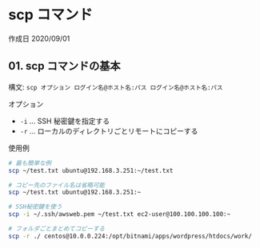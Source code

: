 # scp コマンド

作成日 2020/09/01

## 01. scp コマンドの基本

構文: `scp オプション ログイン名@ホスト名:パス ログイン名@ホスト名:パス`

オプション

- `-i` ... SSH 秘密鍵を指定する
- `-r` ... ローカルのディレクトリごとリモートにコピーする

使用例

```bash
# 最も簡単な例
scp ~/test.txt ubuntu@192.168.3.251:~/test.txt

# コピー先のファイル名は省略可能
scp ~/test.txt ubuntu@192.168.3.251:~

# SSH秘密鍵を使う
scp -i ~/.ssh/awsweb.pem ~/test.txt ec2-user@100.100.100.100:~

# フォルダごとまとめてコピーする
scp -r ./ centos@10.0.0.224:/opt/bitnami/apps/wordpress/htdocs/work/
```
